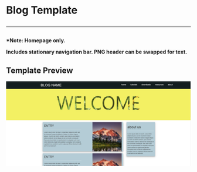 <h1><b>Blog Template<b><hr/></h1>
<p> *Note: Homepage only. </p>
<p> Includes stationary navigation bar. PNG header can be swapped for text. </p>
 <h2>Template Preview</h2>
<img src="thumbnail.jpg">
 

